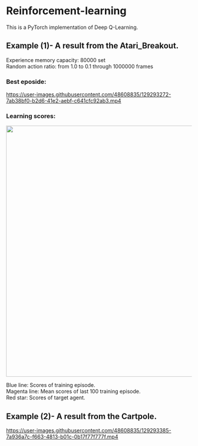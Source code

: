 # Reinforcement-learning

This is a PyTorch implementation of Deep Q-Learning.

## Example (1)- A result from the Atari_Breakout.

Experience memory capacity: 80000 set  
Random action ratio: from 1.0 to 0.1 through 1000000 frames

### Best eposide:

https://user-images.githubusercontent.com/48608835/129293272-7ab38bf0-b2d6-41e2-aebf-c641cfc92ab3.mp4

### Learning scores:

<img src="https://user-images.githubusercontent.com/48608835/130166082-5cd812c8-ea23-4acf-82df-da0b5252bad2.png" width=680px>

Blue line: Scores of training episode.  
Magenta line: Mean scores of last 100 training episode.  
Red star: Scores of target agent.

## Example (2)- A result from the Cartpole.

https://user-images.githubusercontent.com/48608835/129293385-7a936a7c-f663-4813-b01c-0b17f77f777f.mp4

